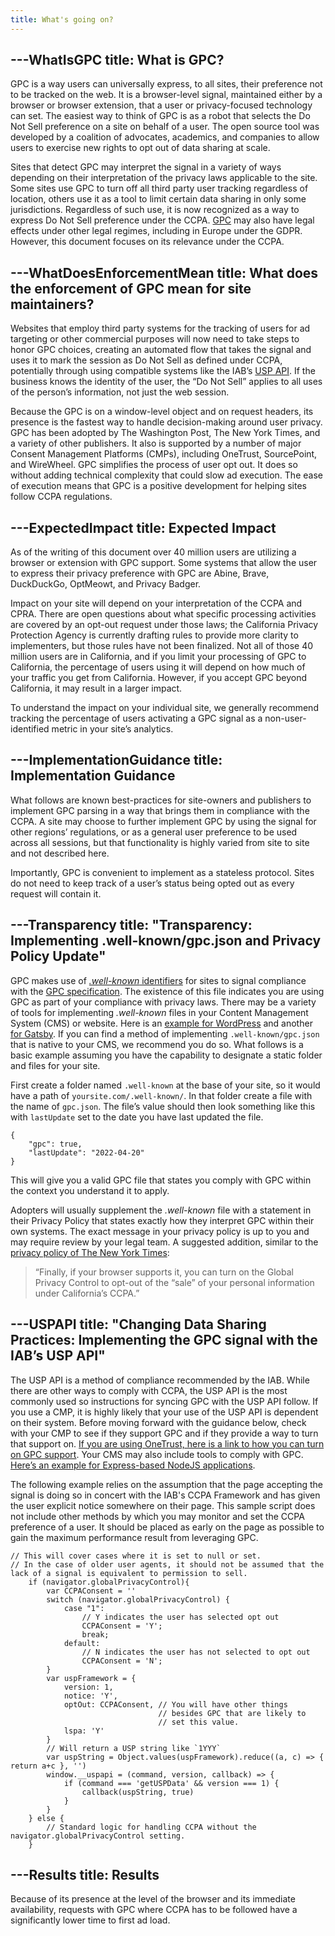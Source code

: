 ```yaml
---
title: What's going on?
---
```


---WhatIsGPC
title: What is GPC?
---
GPC is a way users can universally express, to all sites, their preference not 
to be tracked on the web. It is a browser-level signal, maintained either by a 
browser or browser extension, that a user or privacy-focused technology can set. 
The easiest way to think of GPC is as a robot that selects the Do Not Sell 
preference on a site on behalf of a user. The open source tool was developed by 
a coalition of advocates, academics, and companies to allow users to exercise 
new rights to opt out of data sharing at scale.


Sites that detect GPC may interpret the signal in a variety of ways depending 
on their interpretation of the privacy laws applicable to the site. Some sites 
use GPC to turn off all third party user tracking regardless of location, others 
use it as a tool to limit certain data sharing in only some jurisdictions. 
Regardless of such use, it is now recognized as a way to express Do Not Sell 
preference under the CCPA. [GPC](https://berjon.com/gpc-under-the-gdpr/) may 
also have legal effects under other legal regimes, including in Europe under the 
GDPR. However, this document focuses on its relevance under the CCPA.


---WhatDoesEnforcementMean
title: What does the enforcement of GPC mean for site maintainers?
---
Websites that employ third party systems for the tracking of users for ad targeting 
or other commercial purposes will now need to take steps to honor GPC choices, 
creating an automated flow that takes the signal and uses it to mark the session 
as Do Not Sell as defined under CCPA, potentially through using compatible systems 
like the IAB’s [USP API](https://github.com/InteractiveAdvertisingBureau/USPrivacy/blob/master/CCPA/USP%20API.md). 
If the business knows the identity of the user, the “Do Not Sell” applies to all 
uses of the person’s information, not just the web session.

Because the GPC is on a window-level object and on request headers, its presence is 
the fastest way to handle decision-making around user privacy. GPC has been adopted 
by The Washington Post, The New York Times, and a variety of other publishers. It 
also is supported by a number of major Consent Management Platforms (CMPs), 
including OneTrust, SourcePoint, and WireWheel. GPC simplifies the process of user 
opt out. It does so without adding technical complexity that could slow ad execution. 
The ease of execution means that GPC is a positive development for helping sites 
follow CCPA regulations.

---ExpectedImpact
title: Expected Impact
---
As of the writing of this document over 40 million users are utilizing a browser or 
extension with GPC support. Some systems that allow the user to express their 
privacy preference with GPC are Abine, Brave, DuckDuckGo, OptMeowt, and Privacy Badger.

Impact on your site will depend on your interpretation of the CCPA and CPRA. There 
are open questions about what specific processing activities are covered by an opt-out 
request under those laws; the California Privacy Protection Agency is currently 
drafting rules to provide more clarity to implementers, but those rules have not been 
finalized. Not all of those 40 million users are in California, and if you limit your 
processing of GPC to California, the percentage of users using it will depend on how 
much of your traffic you get from California. However, if you accept GPC beyond 
California, it may result in a larger impact.

To understand the impact on your individual site, we generally recommend tracking the 
percentage of users activating a GPC signal as a non-user-identified metric in your 
site’s analytics.

---ImplementationGuidance
title: Implementation Guidance
---
What follows are known best-practices for site-owners and publishers to implement GPC 
parsing in a way that brings them in compliance with the CCPA. A site may choose to 
further implement GPC by using the signal for other regions’ regulations, or as a 
general user preference to be used across all sessions, but that functionality is 
highly varied from site to site and not described here.

Importantly, GPC is convenient to implement as a stateless protocol. Sites do not need 
to keep track of a user’s status being opted out as every request will contain it.

---Transparency
title: "Transparency: Implementing .well-known/gpc.json and Privacy Policy Update"
---
GPC makes use of [_.well-known_ identifiers](https://datatracker.ietf.org/doc/html/rfc5785) 
for sites to signal compliance with the [GPC specification](https://globalprivacycontrol.github.io/gpc-spec/). 
The existence of this file indicates you are using GPC as part of your compliance with 
privacy laws. There may be a variety of tools for implementing _.well-known_ files in 
your Content Management System (CMS) or website. Here is an [example for WordPress](https://github.com/pfefferle/wordpress-well-known) 
and another [for Gatsby](https://www.npmjs.com/package/gatsby-plugin-well-known). If 
you can find a method of implementing `.well-known/gpc.json` that is native to your 
CMS, we recommend you do so. What follows is a basic example assuming you have the 
capability to designate a static folder and files for your site.

First create a folder named `.well-known` at the base of your site, so it would have 
a path of `yoursite.com/.well-known/`. In that folder create a file with the name of 
`gpc.json`. The file’s value should then look something like this with `lastUpdate` 
set to the date you have last updated the file.

    {
        "gpc": true,
        "lastUpdate": "2022-04-20"
    }

This will give you a valid GPC file that states you comply with GPC within the 
context you understand it to apply.

Adopters will usually supplement the _.well-known_ file with a statement in their 
Privacy Policy that states exactly how they interpret GPC within their own systems. 
The exact message in your privacy policy is up to you and may require review by your 
legal team. A suggested addition, similar to the [privacy policy of The New York Times](https://www.nytimes.com/privacy/california-notice):

>“Finally, if your browser supports it, you can turn on the Global Privacy Control to opt-out of the “sale” of your personal information under California’s CCPA.”

---USPAPI
title: "Changing Data Sharing Practices: Implementing the GPC signal with the IAB’s USP API"
---
The USP API is a method of compliance recommended by the IAB. While there are other 
ways to comply with CCPA, the USP API is the most commonly used so instructions for 
syncing GPC with the USP API follow. If you use a CMP, it is highly likely that 
your use of the USP API is dependent on their system. Before moving forward with 
the guidance below, check with your CMP to see if they support GPC and if they 
provide a way to turn that support on. [If you are using OneTrust, here is a link to how you can turn on GPC support](https://wecomply.noyb.eu/static/app/pdf/OneTrustGuide.766f4ff956c0.pdf). 
Your CMS may also include tools to comply with GPC. [Here’s an example for Express-based NodeJS applications](https://www.npmjs.com/package/express-gpc).

The following example relies on the assumption that the page accepting the signal 
is doing so in concert with the IAB's CCPA Framework and has given the user 
explicit notice somewhere on their page. This sample script does not include 
other methods by which you may monitor and set the CCPA preference of a user. It 
should be placed as early on the page as possible to gain the maximum performance 
result from leveraging GPC.

    // This will cover cases where it is set to null or set.
    // In the case of older user agents, it should not be assumed that the lack of a signal is equivalent to permission to sell.
        if (navigator.globalPrivacyControl){
            var CCPAConsent = ''
            switch (navigator.globalPrivacyControl) {
                case "1":
                    // Y indicates the user has selected opt out
                    CCPAConsent = 'Y';
                    break;
                default:
                    // N indicates the user has not selected to opt out
                    CCPAConsent = 'N';
            }
            var uspFramework = {
                version: 1,
                notice: 'Y',
                optOut: CCPAConsent, // You will have other things
                                     // besides GPC that are likely to
                                     // set this value.
                lspa: 'Y'
            }
            // Will return a USP string like `1YYY`
            var uspString = Object.values(uspFramework).reduce((a, c) => { return a+c }, '')
            window.__uspapi = (command, version, callback) => {
                if (command === 'getUSPData' && version === 1) {
                    callback(uspString, true)
                }
            }
        } else {
            // Standard logic for handling CCPA without the navigator.globalPrivacyControl setting.
        }

---Results
title: Results
---
Because of its presence at the level of the browser and its immediate availability, 
requests with GPC where CCPA has to be followed have a significantly lower time to 
first ad load.
